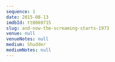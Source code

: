 ```yaml
---
sequence: 1
date: 2015-08-13
imdbId: tt0069715
slug: and-now-the-screaming-starts-1973
venue: null
venueNotes: null
medium: Shudder
mediumNotes: null
---
```


